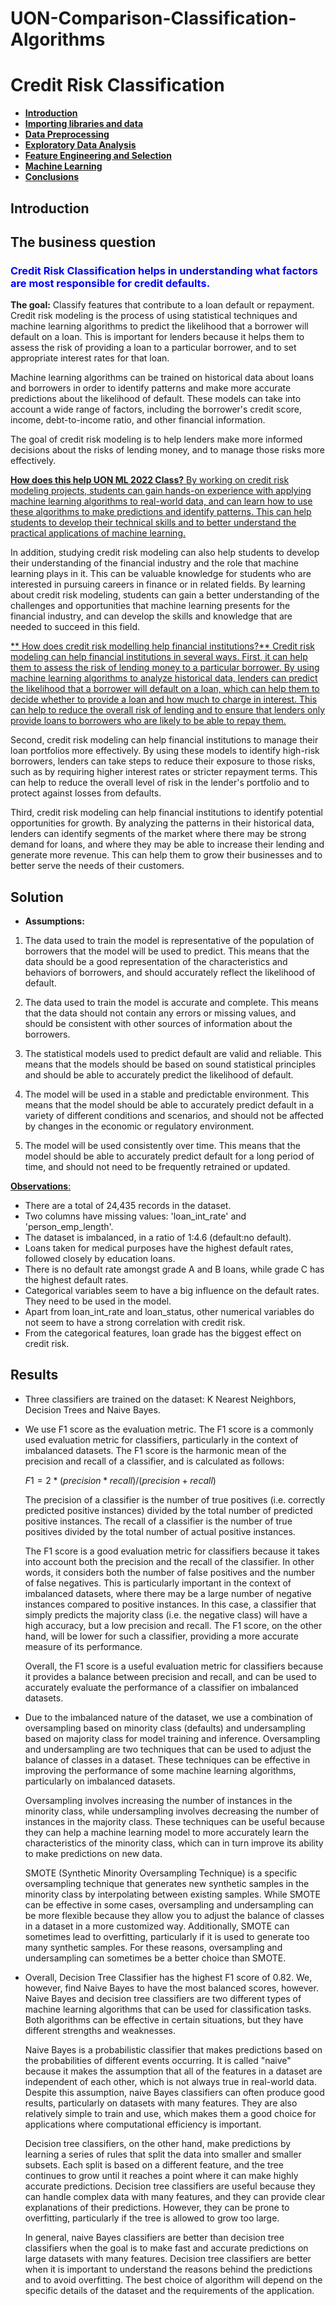 # UON-Comparison-Classification-Algorithms

# Credit Risk Classification


* [**Introduction**](#introduction)
* [**Importing libraries and data**](#import)
* [**Data Preprocessing**](#preprocessing)
* [**Exploratory Data Analysis**](#exploratory_data_analysis)
* [**Feature Engineering and Selection**](#feature_engineering)
* [**Machine Learning**](#model)
* [**Conclusions**](#conclusions)

<a id='introduction'></a>

## Introduction
## The business question

### <span style="color:blue"> Credit Risk Classification helps in understanding what factors are most responsible for credit defaults.</span>

**The goal:** Classify features that contribute to a loan default or repayment.
Credit risk modeling is the process of using statistical techniques and machine learning algorithms to predict the likelihood that a borrower will default on a loan. This is important for lenders because it helps them to assess the risk of providing a loan to a particular borrower, and to set appropriate interest rates for that loan. 

Machine learning algorithms can be trained on historical data about loans and borrowers in order to identify patterns and make more accurate predictions about the likelihood of default. These models can take into account a wide range of factors, including the borrower's credit score, income, debt-to-income ratio, and other financial information. 

The goal of credit risk modeling is to help lenders make more informed decisions about the risks of lending money, and to manage those risks more effectively.

<ins>**How does this help UON ML 2022 Class?**<ins>
By working on credit risk modeling projects, students can gain hands-on experience with applying machine learning algorithms to real-world data, and can learn how to use these algorithms to make predictions and identify patterns. This can help students to develop their technical skills and to better understand the practical applications of machine learning.

In addition, studying credit risk modeling can also help students to develop their understanding of the financial industry and the role that machine learning plays in it. This can be valuable knowledge for students who are interested in pursuing careers in finance or in related fields. By learning about credit risk modeling, students can gain a better understanding of the challenges and opportunities that machine learning presents for the financial industry, and can develop the skills and knowledge that are needed to succeed in this field.

<ins> ** How does credit risk modelling help financial institutions?**<ins>
Credit risk modeling can help financial institutions in several ways. First, it can help them to assess the risk of lending money to a particular borrower. By using machine learning algorithms to analyze historical data, lenders can predict the likelihood that a borrower will default on a loan, which can help them to decide whether to provide a loan and how much to charge in interest. This can help to reduce the overall risk of lending and to ensure that lenders only provide loans to borrowers who are likely to be able to repay them.

Second, credit risk modeling can help financial institutions to manage their loan portfolios more effectively. By using these models to identify high-risk borrowers, lenders can take steps to reduce their exposure to those risks, such as by requiring higher interest rates or stricter repayment terms. This can help to reduce the overall level of risk in the lender's portfolio and to protect against losses from defaults.

Third, credit risk modeling can help financial institutions to identify potential opportunities for growth. By analyzing the patterns in their historical data, lenders can identify segments of the market where there may be strong demand for loans, and where they may be able to increase their lending and generate more revenue. This can help them to grow their businesses and to better serve the needs of their customers.

## Solution

* **Assumptions:**
1. The data used to train the model is representative of the population of borrowers that the model will be used to predict. This means that the data should be a good representation of the characteristics and behaviors of borrowers, and should accurately reflect the likelihood of default.

2. The data used to train the model is accurate and complete. This means that the data should not contain any errors or missing values, and should be consistent with other sources of information about the borrowers.

3. The statistical models used to predict default are valid and reliable. This means that the models should be based on sound statistical principles and should be able to accurately predict the likelihood of default.

4. The model will be used in a stable and predictable environment. This means that the model should be able to accurately predict default in a variety of different conditions and scenarios, and should not be affected by changes in the economic or regulatory environment.

5. The model will be used consistently over time. This means that the model should be able to accurately predict default for a long period of time, and should not need to be frequently retrained or updated.

<ins>**Observations**:<ins>

- There are a total of 24,435 records in the dataset. 
- Two columns have missing values: 'loan_int_rate' and 'person_emp_length'. 
- The dataset is imbalanced, in a ratio of 1:4.6 (default:no default).
- Loans taken for medical purposes have the highest default rates, followed closely by education loans. 
- There is no default rate amongst grade A and B loans, while grade C has the highest default rates. 
- Categorical variables seem to have a big influence on the default rates. They need to be used in the model. 
- Apart from loan_int_rate and loan_status, other numerical variables do not seem to have a strong correlation with credit risk. 
- From the categorical features, loan grade has the biggest effect on credit risk. 

## Results
- Three classifiers are trained on the dataset: K Nearest Neighbors, Decision Trees and Naive Bayes. 
- We use F1 score as the evaluation metric. 
    The F1 score is a commonly used evaluation metric for classifiers, particularly in the context of imbalanced datasets. The F1 score is the harmonic mean of the precision and recall of a classifier, and is calculated as follows:

    $F1 = 2 * (precision * recall) / (precision + recall)$

    The precision of a classifier is the number of true positives (i.e. correctly predicted positive instances) divided by the total number of predicted positive instances. The recall of a classifier is the number of true positives divided by the total number of actual positive instances.

    The F1 score is a good evaluation metric for classifiers because it takes into account both the precision and the recall of the classifier. In other words, it considers both the number of false positives and the number of false negatives. This is particularly important in the context of imbalanced datasets, where there may be a large number of negative instances compared to positive instances. In this case, a classifier that simply predicts the majority class (i.e. the negative class) will have a high accuracy, but a low precision and recall. The F1 score, on the other hand, will be lower for such a classifier, providing a more accurate measure of its performance.

    Overall, the F1 score is a useful evaluation metric for classifiers because it provides a balance between precision and recall, and can be used to accurately evaluate the performance of a classifier on imbalanced datasets.
- Due to the imbalanced nature of the dataset, we use a combination of oversampling based on minority class (defaults) and undersampling based on majority class for model training and inference. 
    Oversampling and undersampling are two techniques that can be used to adjust the balance of classes in a dataset. These techniques can be effective in improving the performance of some machine learning algorithms, particularly on imbalanced datasets.

    Oversampling involves increasing the number of instances in the minority class, while undersampling involves decreasing the number of instances in the majority class. These techniques can be useful because they can help a machine learning model to more accurately learn the characteristics of the minority class, which can in turn improve its ability to make predictions on new data.

    SMOTE (Synthetic Minority Oversampling Technique) is a specific oversampling technique that generates new synthetic samples in the minority class by interpolating between existing samples. While SMOTE can be effective in some cases, oversampling and undersampling can be more flexible because they allow you to adjust the balance of classes in a dataset in a more customized way. Additionally, SMOTE can sometimes lead to overfitting, particularly if it is used to generate too many synthetic samples. For these reasons, oversampling and undersampling can sometimes be a better choice than SMOTE.
- Overall, Decision Tree Classifier has the highest F1 score of 0.82. We, however, find Naive Bayes to have the most balanced scores, however. 
    Naive Bayes and decision tree classifiers are two different types of machine learning algorithms that can be used for classification tasks. Both algorithms can be effective in certain situations, but they have different strengths and weaknesses.

    Naive Bayes is a probabilistic classifier that makes predictions based on the probabilities of different events occurring. It is called "naive" because it makes the assumption that all of the features in a dataset are independent of each other, which is not always true in real-world data. Despite this assumption, naive Bayes classifiers can often produce good results, particularly on datasets with many features. They are also relatively simple to train and use, which makes them a good choice for applications where computational efficiency is important.

    Decision tree classifiers, on the other hand, make predictions by learning a series of rules that split the data into smaller and smaller subsets. Each split is based on a different feature, and the tree continues to grow until it reaches a point where it can make highly accurate predictions. Decision tree classifiers are useful because they can handle complex data with many features, and they can provide clear explanations of their predictions. However, they can be prone to overfitting, particularly if the tree is allowed to grow too large.

    In general, naive Bayes classifiers are better than decision tree classifiers when the goal is to make fast and accurate predictions on large datasets with many features. Decision tree classifiers are better when it is important to understand the reasons behind the predictions and to avoid overfitting. The best choice of algorithm will depend on the specific details of the dataset and the requirements of the application.